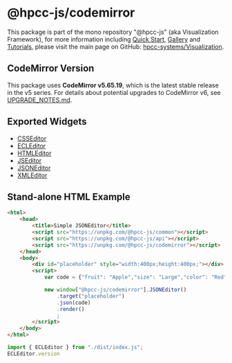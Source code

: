 # @hpcc-js/codemirror
This package is part of the mono repository "@hpcc-js" (aka Visualization Framework), for more information including [Quick Start](https://github.com/hpcc-systems/Visualization/wiki/Quick-Start), [Gallery](https://raw.githack.com/hpcc-systems/Visualization/trunk/demos/gallery/gallery.html) and [Tutorials](https://github.com/hpcc-systems/Visualization/wiki/Tutorials), please visit the main page on GitHub:  [hpcc-systems/Visualization](https://github.com/hpcc-systems/Visualization).

## CodeMirror Version

This package uses **CodeMirror v5.65.19**, which is the latest stable release in the v5 series. For details about potential upgrades to CodeMirror v6, see [UPGRADE_NOTES.md](./UPGRADE_NOTES.md).

## Exported Widgets
* [CSSEditor](https://rawgit.com/hpcc-systems/Visualization/trunk/demos/gallery/playground.html?./samples/codemirror/CSSEditor.js)
* [ECLEditor](https://rawgit.com/hpcc-systems/Visualization/trunk/demos/gallery/playground.html?./samples/codemirror/ECLEditor.js)
* [HTMLEditor](https://rawgit.com/hpcc-systems/Visualization/trunk/demos/gallery/playground.html?./samples/codemirror/HTMLEditor.js)
* [JSEditor](https://rawgit.com/hpcc-systems/Visualization/trunk/demos/gallery/playground.html?./samples/codemirror/JSEditor.js)
* [JSONEditor](https://rawgit.com/hpcc-systems/Visualization/trunk/demos/gallery/playground.html?./samples/codemirror/JSONEditor.js)
* [XMLEditor](https://rawgit.com/hpcc-systems/Visualization/trunk/demos/gallery/playground.html?./samples/codemirror/XMLEditor.js)

## Stand-alone HTML Example
```html
<html>
    <head>
        <title>Simple JSONEditor</title>
        <script src="https://unpkg.com/@hpcc-js/common"></script>
        <script src="https://unpkg.com/@hpcc-js/api"></script>
        <script src="https://unpkg.com/@hpcc-js/codemirror"></script>
    </head>
    <body>
        <div id="placeholder" style="width:400px;height:400px;"></div>
        <script>
            var code = {"fruit": "Apple","size": "Large","color": "Red"};

            new window["@hpcc-js/codemirror"].JSONEditor()
                .target("placeholder")
                .json(code)
                .render()
                ;
        </script>
    </body>
</html>
```

```js exec echo
import { ECLEditor } from "./dist/index.js";
ECLEditor.version
```


<!-- <ClientOnly>
  <hpcc-vitepress style="width:100%;height:600px">
    <div id="target" style="height:600px">
    </div>
  <script type="module">
      import { ECLEditor } from "@hpcc-js/codemirror";

      const code = `\
    MySample := SAMPLE(Person,10,1) // get every 10th record
    SomeFile := DATASET([{'A'},{'B'},{'C'},{'D'},{'E'},
                        {'F'},{'G'},{'H'},{'I'},{'J'},
                        {'K'},{'L'},{'M'},{'N'},{'O'},
                        {'P'},{'Q'},{'R'},{'S'},{'T'},
                        {'U'},{'V'},{'W'},{'X'},{'Y'}],
                        {STRING1 Letter});
    Set1 := SAMPLE(SomeFile,5,1); // returns A, F, K, P, U`;

      new ECLEditor()
          .ecl(code)
          .target("target")
          .render()
          ;
  </script>
  </hpcc-vitepress>
</ClientOnly> -->

